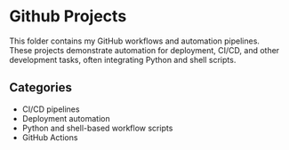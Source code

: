 # Github Projects
This folder contains my GitHub workflows and automation pipelines.  
These projects demonstrate automation for deployment, CI/CD, and other development tasks, often integrating Python and shell scripts.

## Categories
- CI/CD pipelines
- Deployment automation
- Python and shell-based workflow scripts
- GitHub Actions
